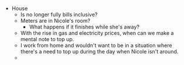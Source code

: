 - House
	- Is no longer fully bills inclusive?
	- Meters are in Nicole's room?
		- What happens if it finishes while she's away?
	- With the rise in gas and electricity prices, when can we make a mental note to top up.
	- I work from home and wouldn't want to be in a situation where there's a need to top up during the day when Nicole isn't around.
	-
